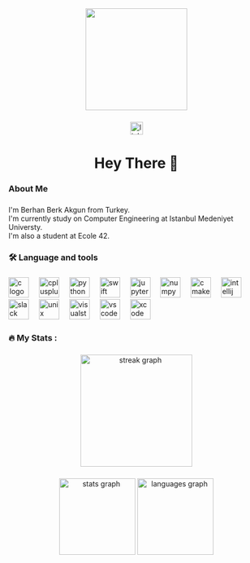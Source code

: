 <div align="center">
  <img height="200" src="https://media.dev.to/cdn-cgi/image/width=1000,height=420,fit=cover,gravity=auto,format=auto/https%3A%2F%2Fdev-to-uploads.s3.amazonaws.com%2Fuploads%2Farticles%2F6j12mt2561boffqnrf2i.gif"  />
</div>

###

<div align="center">
  <a href="https://www.linkedin.com/in/berhan-berk-akg%C3%BCn-6a2aab251/" target="_blank">
    <img src="https://img.shields.io/static/v1?message=LinkedIn&logo=linkedin&label=&color=0077B5&logoColor=white&labelColor=&style=for-the-badge" height="25" alt="linkedin logo"  />
  </a>
</div>

###

<h1 align="center">Hey There 👋</h1>

###

<h3 align="left">  About Me</h3>

###

<p align="left">I'm Berhan Berk Akgun from Turkey.<br>I'm currently study on Computer Engineering at Istanbul Medeniyet Universty.<br>I'm also a student at Ecole 42.</p>

###

<h3 align="left">🛠 Language and tools</h3>

###

<div align="left">
  <img src="https://cdn.jsdelivr.net/gh/devicons/devicon/icons/c/c-original.svg" height="40" alt="c logo"  />
  <img width="12" />
  <img src="https://cdn.jsdelivr.net/gh/devicons/devicon/icons/cplusplus/cplusplus-original.svg" height="40" alt="cplusplus logo"  />
  <img width="12" />
  <img src="https://cdn.jsdelivr.net/gh/devicons/devicon/icons/python/python-original.svg" height="40" alt="python logo"  />
  <img width="12" />
  <img src="https://cdn.jsdelivr.net/gh/devicons/devicon/icons/swift/swift-original.svg" height="40" alt="swift logo"  />
  <img width="12" />
  <img src="https://cdn.jsdelivr.net/gh/devicons/devicon/icons/jupyter/jupyter-original.svg" height="40" alt="jupyter logo"  />
  <img width="12" />
  <img src="https://cdn.jsdelivr.net/gh/devicons/devicon/icons/numpy/numpy-original.svg" height="40" alt="numpy logo"  />
  <img width="12" />
  <img src="https://cdn.jsdelivr.net/gh/devicons/devicon/icons/cmake/cmake-original.svg" height="40" alt="cmake logo"  />
  <img width="12" />
  <img src="https://cdn.jsdelivr.net/gh/devicons/devicon/icons/intellij/intellij-original.svg" height="40" alt="intellij logo"  />
  <img width="12" />
  <img src="https://cdn.jsdelivr.net/gh/devicons/devicon/icons/slack/slack-original.svg" height="40" alt="slack logo"  />
  <img width="12" />
  <img src="https://cdn.jsdelivr.net/gh/devicons/devicon/icons/unix/unix-original.svg" height="40" alt="unix logo"  />
  <img width="12" />
  <img src="https://cdn.jsdelivr.net/gh/devicons/devicon/icons/visualstudio/visualstudio-plain.svg" height="40" alt="visualstudio logo"  />
  <img width="12" />
  <img src="https://cdn.jsdelivr.net/gh/devicons/devicon/icons/vscode/vscode-original.svg" height="40" alt="vscode logo"  />
  <img width="12" />
  <img src="https://cdn.jsdelivr.net/gh/devicons/devicon/icons/xcode/xcode-original.svg" height="40" alt="xcode logo"  />
</div>

###

<h3 align="left">🔥   My Stats :</h3>

###

<div align="center">
  <img src="https://streak-stats.demolab.com?user=99berk&locale=en&mode=daily&theme=dark&hide_border=false&border_radius=5&order=3" height="220" alt="streak graph"  />
</div>

###

<div align="center">
  <img src="https://github-readme-stats.vercel.app/api?username=99berk&hide_title=false&hide_rank=false&show_icons=true&include_all_commits=true&count_private=true&disable_animations=false&theme=dracula&locale=en&hide_border=false&order=1" height="150" alt="stats graph"  />
  <img src="https://github-readme-stats.vercel.app/api/top-langs?username=99berk&locale=en&hide_title=false&layout=compact&card_width=320&langs_count=5&theme=dracula&hide_border=false&order=2" height="150" alt="languages graph"  />
</div>

###

